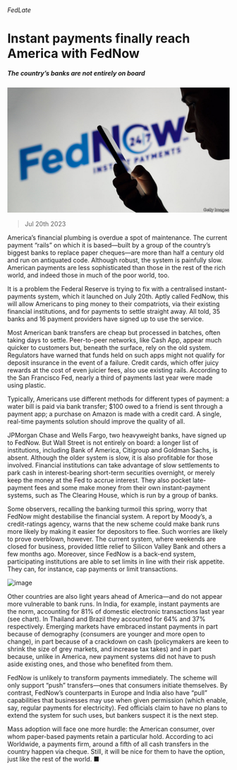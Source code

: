###### FedLate

# Instant payments finally reach America with FedNow 

##### The country’s banks are not entirely on board 

![image](images/20230722_FNP503.jpg) 

> Jul 20th 2023 

America’s financial plumbing is overdue a spot of maintenance. The current payment “rails” on which it is based—built by a group of the country’s biggest banks to replace paper cheques—are more than half a century old and run on antiquated code. Although robust, the system is painfully slow. American payments are less sophisticated than those in the rest of the rich world, and indeed those in much of the poor world, too.

It is a problem the Federal Reserve is trying to fix with a centralised instant-payments system, which it launched on July 20th. Aptly called FedNow, this will allow Americans to ping money to their compatriots, via their existing financial institutions, and for payments to settle straight away. All told, 35 banks and 16 payment providers have signed up to use the service. 

Most American bank transfers are cheap but processed in batches, often taking days to settle. Peer-to-peer networks, like Cash App, appear much quicker to customers but, beneath the surface, rely on the old system. Regulators have warned that funds held on such apps might not qualify for deposit insurance in the event of a failure. Credit cards, which offer juicy rewards at the cost of even juicier fees, also use existing rails. According to the San Francisco Fed, nearly a third of payments last year were made using plastic.

Typically, Americans use different methods for different types of payment: a water bill is paid via bank transfer; $100 owed to a friend is sent through a payment app; a purchase on Amazon is made with a credit card. A single, real-time payments solution should improve the quality of all.

JPMorgan Chase and Wells Fargo, two heavyweight banks, have signed up to FedNow. But Wall Street is not entirely on board: a longer list of institutions, including Bank of America, Citigroup and Goldman Sachs, is absent. Although the older system is slow, it is also profitable for those involved. Financial institutions can take advantage of slow settlements to park cash in interest-bearing short-term securities overnight, or merely keep the money at the Fed to accrue interest. They also pocket late-payment fees and some make money from their own instant-payment systems, such as The Clearing House, which is run by a group of banks.

Some observers, recalling the banking turmoil this spring, worry that FedNow might destabilise the financial system. A report by Moody’s, a credit-ratings agency, warns that the new scheme could make bank runs more likely by making it easier for depositors to flee. Such worries are likely to prove overblown, however. The current system, where weekends are closed for business, provided little relief to Silicon Valley Bank and others a few months ago. Moreover, since FedNow is a back-end system, participating institutions are able to set limits in line with their risk appetite. They can, for instance, cap payments or limit transactions. 

![image](images/20230722_FNC883.png) 


Other countries are also light years ahead of America—and do not appear more vulnerable to bank runs. In India, for example, instant payments are the norm, accounting for 81% of domestic electronic transactions last year (see chart). In Thailand and Brazil they accounted for 64% and 37% respectively. Emerging markets have embraced instant payments in part because of demography (consumers are younger and more open to change), in part because of a crackdown on cash (policymakers are keen to shrink the size of grey markets, and increase tax takes) and in part because, unlike in America, new payment systems did not have to push aside existing ones, and those who benefited from them.

FedNow is unlikely to transform payments immediately. The scheme will only support “push” transfers—ones that consumers initiate themselves. By contrast, FedNow’s counterparts in Europe and India also have “pull” capabilities that businesses may use when given permission (which enable, say, regular payments for electricity). Fed officials claim to have no plans to extend the system for such uses, but bankers suspect it is the next step. 

Mass adoption will face one more hurdle: the American consumer, over whom paper-based payments retain a particular hold. According to aci Worldwide, a payments firm, around a fifth of all cash transfers in the country happen via cheque. Still, it will be nice for them to have the option, just like the rest of the world. ■



